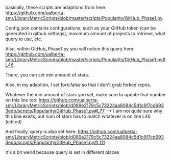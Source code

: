 basically, these scripts are adaptions from here: https://github.com/ualberta-smr/LibraryMetricScripts/blob/master/scripts/Popularity/GitHub_Phase1.py.

Config.json contains configurations, such as your GitHub token (can be generated in github settings), maximum amount of projects to retrieve, what query to use, etc.

Also, within GitHub_Phase1.py you will notice this query here: https://github.com/ualberta-smr/LibraryMetricScripts/blob/master/scripts/Popularity/GitHub_Phase1.py#L46.

There, you can set min amount of stars.

Also, in my adaption, I set fork:false so that I don't grab forked repos.

Whatever the min amount of stars you set, make sure to update that number on this line too: https://github.com/ualberta-smr/LibraryMetricScripts/blob/d089e2179c5c73224aa8084c5d1c6f7cd6933edb/scripts/Popularity/GitHub_Phase1.py#L77 --> I am not quite sure why this line exists, but num of stars has to match whatever is on line L46 (edited) 

And finally, query is also set here: https://github.com/ualberta-smr/LibraryMetricScripts/blob/d089e2179c5c73224aa8084c5d1c6f7cd6933edb/scripts/Popularity/GitHub_Phase1.py#L111

It's a bit weird because query is set in different places
